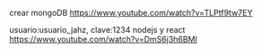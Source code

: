 crear mongoDB
https://www.youtube.com/watch?v=TLPtf9tw7EY

usuario:usuario_jahz, clave:1234
nodejs y react
https://www.youtube.com/watch?v=DmS6j3h6BMI
